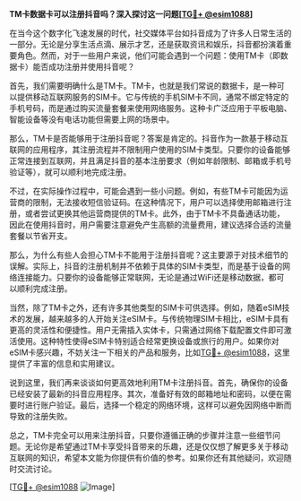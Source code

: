 **TM卡数据卡可以注册抖音吗？深入探讨这一问题[[TG💪+ @esim1088](https://t.me/s/esim1088)]**

在当今这个数字化飞速发展的时代，社交媒体平台如抖音成为了许多人日常生活的一部分。无论是分享生活点滴、展示才艺，还是获取资讯和娱乐，抖音都扮演着重要角色。然而，对于一些用户来说，他们可能会遇到一个问题：使用TM卡（即数据卡）能否成功注册并使用抖音呢？

首先，我们需要明确什么是TM卡。TM卡，也就是我们常说的数据卡，是一种可以提供移动互联网服务的SIM卡。它与传统的手机SIM卡不同，通常不绑定特定的手机号码，而是通过购买流量套餐来使用网络服务。这种卡广泛应用于平板电脑、智能设备等没有电话功能但需要上网的场景中。

那么，TM卡是否能够用于注册抖音呢？答案是肯定的。抖音作为一款基于移动互联网的应用程序，其注册流程并不限制用户使用的SIM卡类型。只要你的设备能够正常连接到互联网，并且满足抖音的基本注册要求（例如年龄限制、邮箱或手机号验证等），就可以顺利地完成注册。

不过，在实际操作过程中，可能会遇到一些小问题。例如，有些TM卡可能因为运营商的限制，无法接收短信验证码。在这种情况下，用户可以选择使用邮箱进行注册，或者尝试更换其他运营商提供的TM卡。此外，由于TM卡不具备通话功能，因此在使用抖音时，用户需要注意避免产生高额的流量费用，建议选择合适的流量套餐以节省开支。

那么，为什么有些人会担心TM卡不能用于注册抖音呢？这主要源于对技术细节的误解。实际上，抖音的注册机制并不依赖于具体的SIM卡类型，而是基于设备的网络连接能力。只要你的设备能够正常联网，无论是通过WiFi还是移动数据，都可以顺利完成注册。

当然，除了TM卡之外，还有许多其他类型的SIM卡可供选择。例如，随着eSIM技术的发展，越来越多的人开始关注eSIM卡。与传统物理SIM卡相比，eSIM卡具有更高的灵活性和便捷性。用户无需插入实体卡，只需通过网络下载配置文件即可激活使用。这种特性使得eSIM卡特别适合经常更换设备或旅行的用户。如果你对eSIM卡感兴趣，不妨关注一下相关的产品和服务，比如[TG💪+ @esim1088](https://t.me/s/esim1088)，这里提供了丰富的信息和实用建议。

说到这里，我们再来谈谈如何更高效地利用TM卡注册抖音。首先，确保你的设备已经安装了最新的抖音应用程序。其次，准备好有效的邮箱地址和密码，以便在需要时进行账户验证。最后，选择一个稳定的网络环境，这样可以避免因网络中断而导致的注册失败。

总之，TM卡完全可以用来注册抖音，只要你遵循正确的步骤并注意一些细节问题。无论你是希望通过TM卡享受抖音带来的乐趣，还是仅仅想了解更多关于移动互联网的知识，希望本文能为你提供有价值的参考。如果你还有其他疑问，欢迎随时交流讨论。

[[TG💪+ @esim1088](https://t.me/s/esim1088) ![Image](https://i.postimg.cc/4NQfJmqS/Snipaste-2025-05-13-00-14-12.png)]